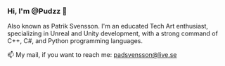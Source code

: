 ### Hi, I'm @Pudzz 👋 
Also known as Patrik Svensson. I'm an educated Tech Art enthusiast, specializing in Unreal and Unity development, with a strong command of C++, C#, and Python programming languages. 

📫 My mail, if you want to reach me: padsvensson@live.se

<!---
Pudzz/Pudzz is a ✨ special ✨ repository because its `README.md` (this file) appears on your GitHub profile.
You can click the Preview link to take a look at your changes.
--->
